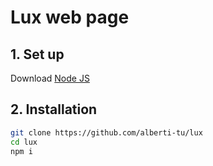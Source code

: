 # **Lux web page**

## 1. Set up

Download [Node JS](https://nodejs.org)

## 2. Installation

```bash
git clone https://github.com/alberti-tu/lux
cd lux
npm i
```
